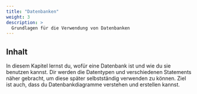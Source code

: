 ```yaml
---
title: "Datenbanken"
weight: 3
description: >
  Grundlagen für die Verwendung von Datenbanken   
---
```


## Inhalt

In diesem Kapitel lernst du, wofür eine Datenbank ist und wie du sie benutzen kannst. Dir werden die Datentypen und 
verschiedenen Statements näher gebracht, um diese später selbstständig verwenden zu können. Ziel ist auch, dass du
Datenbankdiagramme verstehen und erstellen kannst.

